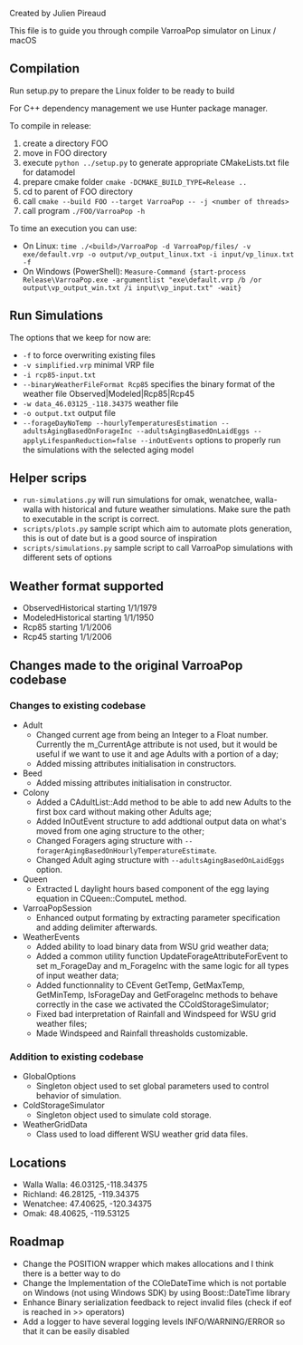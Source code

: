 Created by Julien Pireaud

This file is to guide you through compile VarroaPop simulator on Linux / macOS

## Compilation

Run setup.py to prepare the Linux folder to be ready to build

For C++ dependency management we use Hunter package manager.

To compile in release:

1. create a directory FOO
1. move in FOO directory
1. execute `python ../setup.py` to generate appropriate CMakeLists.txt file for datamodel
1. prepare cmake folder `cmake -DCMAKE_BUILD_TYPE=Release ..`
1. cd to parent of FOO directory
1. call `cmake --build FOO --target VarroaPop -- -j <number of threads>`
1. call program `./FOO/VarroaPop -h`

To time an execution you can use:

-   On Linux: `time ./<build>/VarroaPop -d VarroaPop/files/ -v exe/default.vrp -o output/vp_output_linux.txt -i input/vp_linux.txt -f`
-   On Windows (PowerShell): `Measure-Command {start-process Release\VarroaPop.exe -argumentlist "exe\default.vrp /b /or output\vp_output_win.txt /i input\vp_input.txt" -wait}`

## Run Simulations

The options that we keep for now are:

-   `-f` to force overwriting existing files
-   `-v simplified.vrp` minimal VRP file
-   `-i rcp85-input.txt`
-   `--binaryWeatherFileFormat Rcp85` specifies the binary format of the weather file Observed|Modeled|Rcp85|Rcp45
-   `-w data_46.03125_-118.34375` weather file
-   `-o output.txt` output file
-   `--forageDayNoTemp --hourlyTemperaturesEstimation --adultsAgingBasedOnForageInc --adultsAgingBasedOnLaidEggs --applyLifespanReduction=false --inOutEvents` options to properly run the simulations with the selected aging model

## Helper scrips

-   `run-simulations.py` will run simulations for omak, wenatchee, walla-walla with historical and future weather simulations. Make sure the path to executable in the script is correct.
-   `scripts/plots.py` sample script which aim to automate plots generation, this is out of date but is a good source of inspiration
-   `scripts/simulations.py` sample script to call VarroaPop simulations with different sets of options

## Weather format supported

-   ObservedHistorical starting 1/1/1979
-   ModeledHistorical starting 1/1/1950
-   Rcp85 starting 1/1/2006
-   Rcp45 starting 1/1/2006

## Changes made to the original VarroaPop codebase

### Changes to existing codebase

-   Adult
    -   Changed current age from being an Integer to a Float number. Currently the m_CurrentAge attribute is not used, but it would be useful if we want to use it and age Adults with a portion of a day;
    -   Added missing attributes initialisation in constructors.
-   Beed
    -   Added missing attributes initialisation in constructor.
-   Colony
    -   Added a CAdultList::Add method to be able to add new Adults to the first box card without making other Adults age;
    -   Added InOutEvent structure to add addtional output data on what's moved from one aging structure to the other;
    -   Changed Foragers aging structure with `--foragerAgingBasedOnHourlyTemperatureEstimate`.
    -   Changed Adult aging structure with `--adultsAgingBasedOnLaidEggs` option.
-   Queen
    -   Extracted L daylight hours based component of the egg laying equation in CQueen::ComputeL method.
-   VarroaPopSession
    -   Enhanced output formating by extracting parameter specification and adding delimiter afterwards.
-   WeatherEvents
    -   Added ability to load binary data from WSU grid weather data;
    -   Added a common utility function UpdateForageAttributeForEvent to set m_ForageDay and m_ForageInc with the same logic for all types of input weather data;
    -   Added functionnality to CEvent GetTemp, GetMaxTemp, GetMinTemp, IsForageDay and GetForageInc methods to behave correctly in the case we activated the CColdStorageSimulator;
    -   Fixed bad interpretation of Rainfall and Windspeed for WSU grid weather files;
    -   Made Windspeed and Rainfall threasholds customizable.

### Addition to existing codebase

-   GlobalOptions
    -   Singleton object used to set global parameters used to control behavior of simulation.
-   ColdStorageSimulator
    -   Singleton object used to simulate cold storage.
-   WeatherGridData
    -   Class used to load different WSU weather grid data files.

## Locations

-   Walla Walla: 46.03125,-118.34375
-   Richland: 46.28125, -119.34375
-   Wenatchee: 47.40625, -120.34375
-   Omak: 48.40625, -119.53125

## Roadmap

-   Change the POSITION wrapper which makes allocations and I think there is a better way to do
-   Change the Implementation of the COleDateTime which is not portable on Windows (not using Windows SDK) by using Boost::DateTime library
-   Enhance Binary serialization feedback to reject invalid files (check if eof is reached in >> operators)
-   Add a logger to have several logging levels INFO/WARNING/ERROR so that it can be easily disabled
